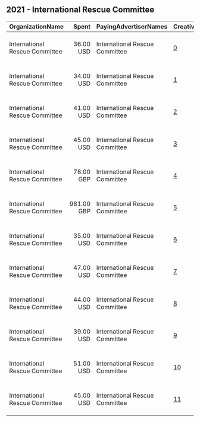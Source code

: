 ## 2021 - International Rescue Committee 
|OrganizationName|Spent|PayingAdvertiserNames|CreativeUrls|Impressions|Genders|AgeBrackets|CountryCodes|BillingAddresses|CandidateBallotInformation|
|:---|---:|:---|:---|---:|:---|:---|:---|:---|:---|
|International Rescue Committee|36.00 USD|International Rescue Committee|[0](https://www.snap.com/political-ads/asset/e1c0939e190b0d350c4d1beb53605fcff4cf611a50670d560301a6c7d564e5de?mediaType=mp4)|22,335||20+|finland|"122 E 42nd Street,New York,10168-1289,US"||
|International Rescue Committee|34.00 USD|International Rescue Committee|[1](https://www.snap.com/political-ads/asset/e1c0939e190b0d350c4d1beb53605fcff4cf611a50670d560301a6c7d564e5de?mediaType=mp4)|38,244||20+|portugal|"122 E 42nd Street,New York,10168-1289,US"||
|International Rescue Committee|41.00 USD|International Rescue Committee|[2](https://www.snap.com/political-ads/asset/e1c0939e190b0d350c4d1beb53605fcff4cf611a50670d560301a6c7d564e5de?mediaType=mp4)|17,734||20+|spain|"122 E 42nd Street,New York,10168-1289,US"||
|International Rescue Committee|45.00 USD|International Rescue Committee|[3](https://www.snap.com/political-ads/asset/e1c0939e190b0d350c4d1beb53605fcff4cf611a50670d560301a6c7d564e5de?mediaType=mp4)|27,348||20+|hong kong|"122 E 42nd Street,New York,10168-1289,US"||
|International Rescue Committee|78.00 GBP|International Rescue Committee|[4](https://www.snap.com/political-ads/asset/fc652ca955ca320af315ec1808bbc18a5d6022c79629125d491814bea0ae1027?mediaType=mp4)|44,023||18+|united kingdom|"122 E 42nd Street,New York,10168-1289,US"||
|International Rescue Committee|981.00 GBP|International Rescue Committee|[5](https://www.snap.com/political-ads/asset/d7b9bbe890fa4acccfe35ddcdf9f7db89529b0a6a9d338524df64dd22aca23ad?mediaType=mp4)|468,467||18+|united kingdom|"122 E 42nd Street,New York,10168-1289,US"||
|International Rescue Committee|35.00 USD|International Rescue Committee|[6](https://www.snap.com/political-ads/asset/e1c0939e190b0d350c4d1beb53605fcff4cf611a50670d560301a6c7d564e5de?mediaType=mp4)|36,163||20+|france|"122 E 42nd Street,New York,10168-1289,US"||
|International Rescue Committee|47.00 USD|International Rescue Committee|[7](https://www.snap.com/political-ads/asset/e1c0939e190b0d350c4d1beb53605fcff4cf611a50670d560301a6c7d564e5de?mediaType=mp4)|30,236||20+|canada|"122 E 42nd Street,New York,10168-1289,US"||
|International Rescue Committee|44.00 USD|International Rescue Committee|[8](https://www.snap.com/political-ads/asset/e1c0939e190b0d350c4d1beb53605fcff4cf611a50670d560301a6c7d564e5de?mediaType=mp4)|16,556||20+|italy|"122 E 42nd Street,New York,10168-1289,US"||
|International Rescue Committee|39.00 USD|International Rescue Committee|[9](https://www.snap.com/political-ads/asset/e1c0939e190b0d350c4d1beb53605fcff4cf611a50670d560301a6c7d564e5de?mediaType=mp4)|12,267||20+|mexico|"122 E 42nd Street,New York,10168-1289,US"||
|International Rescue Committee|51.00 USD|International Rescue Committee|[10](https://www.snap.com/political-ads/asset/e1c0939e190b0d350c4d1beb53605fcff4cf611a50670d560301a6c7d564e5de?mediaType=mp4)|16,121||20+|australia|"122 E 42nd Street,New York,10168-1289,US"||
|International Rescue Committee|45.00 USD|International Rescue Committee|[11](https://www.snap.com/political-ads/asset/e1c0939e190b0d350c4d1beb53605fcff4cf611a50670d560301a6c7d564e5de?mediaType=mp4)|19,330||20+|new zealand|"122 E 42nd Street,New York,10168-1289,US"||

